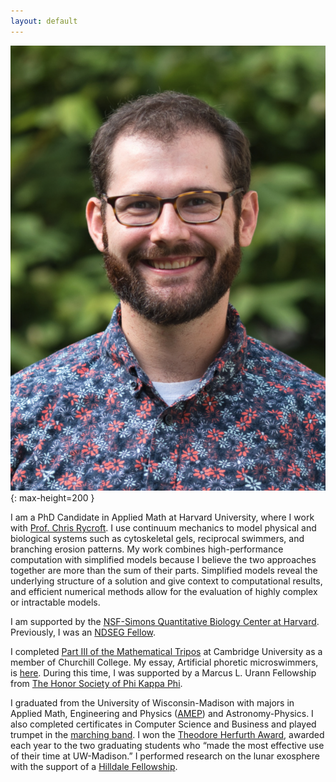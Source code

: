 ```yaml
---
layout: default
---
```


![Me](/assets/img/me.png){: max-height=200 }

I am a PhD Candidate in Applied Math at Harvard University, where I work with [Prof. Chris Rycroft](people.seas.harvard.edu/~chr). I use continuum mechanics to model physical and biological systems such as cytoskeletal gels, reciprocal swimmers, and branching erosion patterns. My work combines high-performance computation with simplified models because I believe the two approaches together are more than the sum of their parts. Simplified models reveal the underlying structure of a solution and give context to computational results, and efficient numerical methods allow for the evaluation of highly complex or intractable models.

I am supported by the [NSF-Simons Quantitative Biology Center at Harvard](https://quantbio.harvard.edu). Previously, I was an [NDSEG Fellow](https://ndseg.sysplus.com).

I completed [Part III of the Mathematical Tripos](https://www.maths.cam.ac.uk/postgrad/part-iii/current) at Cambridge University as a member of Churchill College. My essay, Artificial phoretic microswimmers, is [here](/assets/files/essay.pdf). During this time, I was supported by a Marcus L. Urann Fellowship from [The Honor Society of Phi Kappa Phi](https://phikappaphi.org).

I graduated from the University of Wisconsin-Madison with majors in Applied Math, Engineering and Physics ([AMEP](https://amep.math.wisc.edu)) and Astronomy-Physics. I also completed certificates in Computer Science and Business and played trumpet in the [marching band](https://badgerband.wisc.edu). I won the [Theodore Herfurth Award](https://awards.advising.wisc.edu/all-scholarships/theodore-herfurth-and-teddy-kubly-awards/), awarded each year to the two graduating students who “made the most effective use of their time at UW-Madison.” I performed research on the lunar exosphere with the support of a [Hilldale Fellowship](https://awards.advising.wisc.edu/all-scholarships/hilldale-undergraduatefaculty-research-fellowship/).
